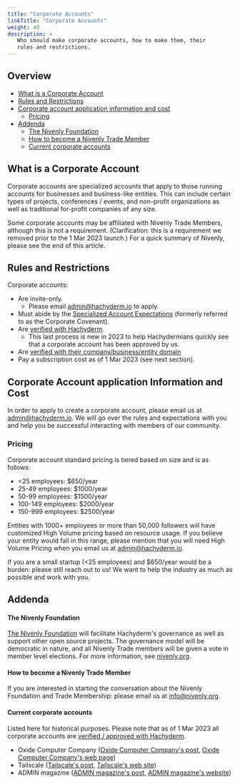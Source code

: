 ```yaml
---
title: "Corporate Accounts"
linkTitle: "Corporate Accounts"
weight: 40
description: >
   Who should make corporate accounts, how to make them, their
   rules and restrictions.
---
```


## Overview <!-- omit from toc -->

- [What is a Corporate Account](#what-is-a-corporate-account)
- [Rules and Restrictions](#rules-and-restrictions)
- [Corporate account application information and cost](#corporate-account-application-information-and-cost)
  - [Pricing](#pricing)
- [Addenda](#addenda)
    - [The Nivenly Foundation](#the-nivenly-foundation)
    - [How to become a Nivenly Trade Member](#how-to-become-a-nivenly-trade-member)
    - [Current corporate accounts](#current-corporate-accounts)

## What is a Corporate Account

Corporate accounts are specialized accounts that apply to those running accounts for businesses
and business-like entities. This can include certain types of projects, conferences / events,
and non-profit organizations as well as traditional for-profit companies of any size.

Some corporate accounts may be affiliated with Nivenly Trade Members, although this is not
a requirement. (Clarification: this is a requirement we removed prior to the 1 Mar 2023 launch.)
For a quick summary of Nivenly, please see the end of this article.

## Rules and Restrictions

Corporate accounts:

* Are invite-only.
  * Please email [admin@hachyderm.io](mailto:admin@hachyderm.io) to apply.
* Must abide by the [Specialized Account Expectations](../covenant/) (formerly referred to
  as the Corporate Covenant).
* Are [verified with Hachyderm](../verification/).
  * This last process is new in 2023 to help Hachydermians quickly see that a corporate
    account has been approved by us.
* Are [verified with their company/business/entity domain](../../mastodon/user/verification/)
* Pay a subscription cost as of 1 Mar 2023 (see next section).

## Corporate Account application Information and Cost

In order to apply to create a corporate account, please email us at [admin@hachyderm.io](mailto:admin@hachyderm.io).
We will go over the rules and expectations with you and help you be successful interacting with
members of our community.

### Pricing

Corporate account standard pricing is tiered based on size and is as follows:

* <25 employees: $650/year
* 25-49 employees: $1000/year 
* 50-99 employees: $1500/year
* 100-149 employees: $2000/year
* 150-999 employees: $2500/year

Entities with 1000+ employees or more than 50,000 followers will have customized High
Volume pricing based on resource usage. If you believe your entity would fall in this range,
please mention that you will need High Volume Pricing when you email us at [admin@hachyderm.io](mailto:admin@hachyderm.io). 

If you are a small startup (<25 employees) and $650/year would be a burden: please still
reach out to us! We want to help the industry as much as possible and work with you.

## Addenda

#### The Nivenly Foundation

[The Nivenly Foundation](https://nivenly.org) will facilitate Hachyderm's governance as well as support other open source projects.
The governance model will be democratic in nature, and all Nivenly Trade members will be given a vote in member level elections.
For more information, see [nivenly.org](https://nivenly.org).

#### How to become a Nivenly Trade Member

If you are interested in starting the conversation about the Nivenly Foundation and Trade
Membership: please email us at [info@nivenly.org](mailto:info@nivenly.org).

#### Current corporate accounts

Listed here for historical purposes. Please note that as of 1 Mar 2023 all corporate accounts
are [verified / approved with Hachyderm](../verification/).

* Oxide Computer Company ([Oxide Computer Company's post](https://hachyderm.io/@oxidecomputer/109328522372516771), [Oxide Computer Company's web page](https://oxide.computer/))
* Tailscale ([Tailscale's post](https://hachyderm.io/@tailscale/109354733547660732), [Tailscale's web site](https://tailscale.com/))
* ADMIN magazine ([ADMIN magazine's post](https://hachyderm.io/@adminmagazine/109751478214181376), [ADMIN magazine's website](https://www.admin-magazine.com/))